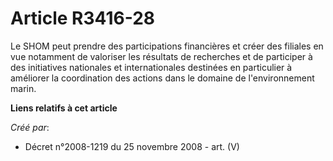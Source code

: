 # Article R3416-28

Le SHOM peut prendre des participations financières et créer des filiales en vue notamment de valoriser les résultats de
recherches et de participer à des initiatives nationales et internationales destinées en particulier à améliorer la
coordination des actions dans le domaine de l'environnement marin.

**Liens relatifs à cet article**

_Créé par_:

  - Décret n°2008-1219 du 25 novembre 2008 - art. (V)
